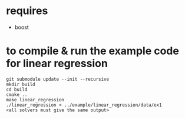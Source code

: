 # requires
- boost


# to compile & run the example code for linear regression

```
git submodule update --init --recursive
mkdir build
cd build
cmake ..
make linear_regression
./linear_regression < ../example/linear_regression/data/ex1
<all solvers must give the same output>
```